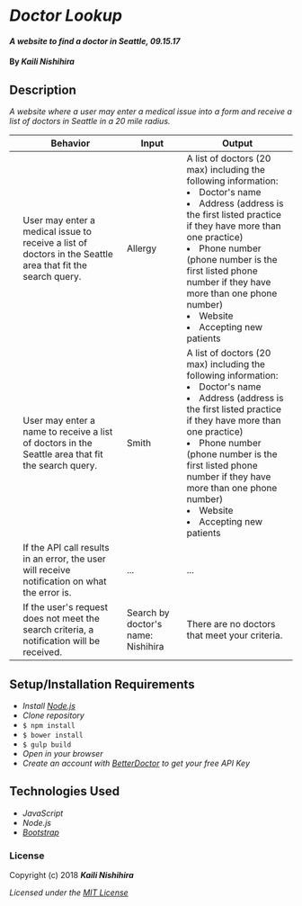 # _Doctor Lookup_

#### _A website to find a doctor in Seattle, 09.15.17_

#### By _**Kaili Nishihira**_

## Description

_A website where a user may enter a medical issue into a form and receive a list of doctors in Seattle in a 20 mile radius._

|| Behavior  | Input  | Output  |
|---|---|---|---|
|| User may enter a medical issue to receive a list of doctors in the Seattle area that fit the search query. | Allergy | A list of doctors (20 max) including the following information: <br><li>Doctor's name</li><li>Address (address is the first listed practice if they have more than one practice)</li><li>Phone number (phone number is the first listed phone number if they have more than one phone number)</li><li>Website</li><li>Accepting new patients</li>  |
|| User may enter a name to receive a list of doctors in the Seattle area that fit the search query. | Smith | A list of doctors (20 max) including the following information: <br><li>Doctor's name</li><li>Address (address is the first listed practice if they have more than one practice)</li><li>Phone number (phone number is the first listed phone number if they have more than one phone number)</li><li>Website</li><li>Accepting new patients</li> |
|| If the API call results in an error, the user will receive notification on what the error is. | ... | ... |
|| If the user's request does not meet the search criteria, a notification will be received. | Search by doctor's name: Nishihira | There are no doctors that meet your criteria. |




## Setup/Installation Requirements

* _Install [Node.js](https://nodejs.org/en/download/)_
* _Clone repository_
* `$ npm install`
* `$ bower install`
* `$ gulp build`
* _Open in your browser_
* _Create an account with [BetterDoctor](https://developer.betterdoctor.com/) to get your free API Key_

## Technologies Used
* _JavaScript_
* _Node.js_
* _[Bootstrap](http://getbootstrap.com/getting-started/)_


### License

Copyright (c) 2018 **_Kaili Nishihira_**

*Licensed under the [MIT License](https://opensource.org/licenses/MIT)*
